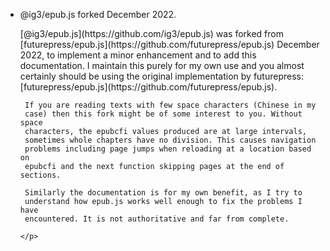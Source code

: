 <ul>
  <li>
    <p class="announcement-title">@ig3/epub.js forked December 2022.</p>
    <p markdown="1">
     [@ig3/epub.js](https://github.com/ig3/epub.js) was forked from
     [futurepress/epub.js](https://github.com/futurepress/epub.js)
     December 2022, to implement a minor enhancement and to add this
     documentation. I maintain this purely for my own use and you almost
     certainly should be using the original implementation by futurepress:
     [futurepress/epub.js](https://github.com/futurepress/epub.js).

     If you are reading texts with few space characters (Chinese in my
     case) then this fork might be of some interest to you. Without space
     characters, the epubcfi values produced are at large intervals,
     sometimes whole chapters have no division. This causes navigation
     problems including page jumps when reloading at a location based on
     epubcfi and the next function skipping pages at the end of sections.

     Similarly the documentation is for my own benefit, as I try to
     understand how epub.js works well enough to fix the problems I have
     encountered. It is not authoritative and far from complete.

    </p>
  </li>
</ul>
